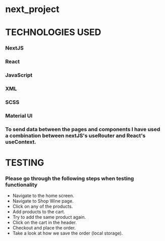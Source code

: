 # next_project

# TECHNOLOGIES USED

### NextJS
### React
### JavaScript
### XML
### SCSS
### Material UI

### To send data between the pages and components I have used a combination between nextJS's useRouter and React's useContext.

# TESTING
### Please go through the following steps when testing functionality
- Navigate to the home screen.
- Navigate to Shop Wine page.
- Click on any of the products.
- Add products to the cart.
- Try to add the same product again.
- Click on the cart in the header.
- Checkout and place the order.
- Take a look at how we save the order (local storage).
